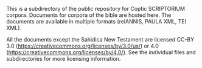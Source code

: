 This is a subdirectory of the public repository for Coptic SCRIPTORIUM corpora.  Documents for corpora of the bible are hosted here.  The documents are available in multiple formats (relANNIS, PAULA XML, TEI XML).  

All the documents except the Sahidica New Testament are licensed CC-BY 3.0 (https://creativecommons.org/licenses/by/3.0/us/) or 4.0 (https://creativecommons.org/licenses/by/4.0/).  See the individual files and subdirectories for more licensing information.